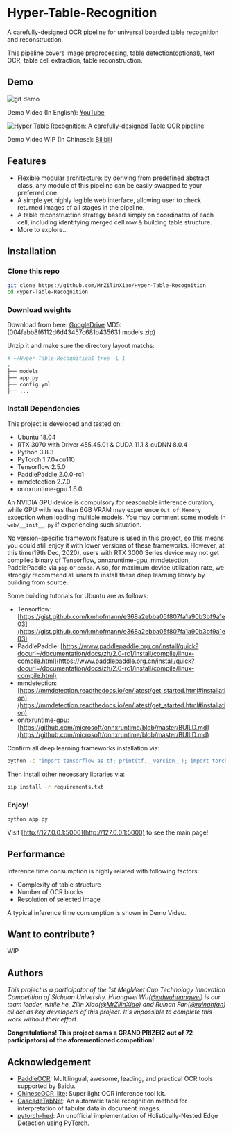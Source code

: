# Hyper-Table-Recognition

A carefully-designed OCR pipeline for universal boarded table recognition and reconstruction.

This pipeline covers image preprocessing, table detection(optional), text OCR, table cell extraction, table reconstruction.

## Demo
![gif demo](https://upyun.mrxiao.net/img/demo.gif)

Demo Video (In English): [YouTube](https://youtu.be/v2pe6cAofcw)

[![Hyper Table Recognition: A carefully-designed Table OCR pipeline](https://res.cloudinary.com/marcomontalbano/image/upload/v1608561697/video_to_markdown/images/youtube--v2pe6cAofcw-c05b58ac6eb4c4700831b2b3070cd403.jpg)](https://youtu.be/v2pe6cAofcw "Hyper Table Recognition: A carefully-designed Table OCR pipeline")

Demo Video WIP (In Chinese): [Bilibili](https://www.bilibili.com/video/BV1K64y1Z7XB)

## Features

- Flexible modular architecture: by deriving from predefined abstract class, any module of this pipeline can be easily swapped to your preferred one.
- A simple yet highly legible web interface, allowing user to check returned images of all stages in the pipeline.
- A table reconstruction strategy based simply on coordinates of each cell, including identifying merged cell row & building table structure.
- More to explore...

## Installation

### Clone this repo
```bash
git clone https://github.com/MrZilinXiao/Hyper-Table-Recognition
cd Hyper-Table-Recognition
```

### Download weights
Download from here: [GoogleDrive](https://drive.google.com/file/d/10NynXURJP2y1M7ScB0lzXnWcXba30PhM/view?usp=sharing) MD5: (004fabb8f6112d6d43457c681b435631  models.zip)

Unzip it and make sure the directory layout matchs:
```bash
# ~/Hyper-Table-Recognition$ tree -L 1
.
├── models
├── app.py
├── config.yml
├── ...
```

### Install Dependencies

This project is developed and tested on:

- Ubuntu 18.04
- RTX 3070 with Driver 455.45.01 & CUDA 11.1 & cuDNN 8.0.4
- Python 3.8.3
- PyTorch 1.7.0+cu110
- Tensorflow 2.5.0
- PaddlePaddle 2.0.0-rc1
- mmdetection 2.7.0
- onnxruntime-gpu 1.6.0

An NVIDIA GPU device is compulsory for reasonable inference duration, while GPU with less than 6GB VRAM may experience `Out of Memory` exception when loading multiple models. You may comment some models in `web/__init__.py` if experiencing such situation.

No version-specific framework feature is used in this project, so this means you could still enjoy it with lower versions of these frameworks. However, at this time(19th Dec, 2020), users with RTX 3000 Series device may not get compiled binary of Tensorflow, onnxruntime-gpu, mmdetection, PaddlePaddle via `pip` or `conda`. Also, for maximum device utilization rate, we strongly recommend all users to install these deep learning library by building from source.

Some building tutorials for Ubuntu are as follows:

- Tensorflow: [https://gist.github.com/kmhofmann/e368a2ebba05f807fa1a90b3bf9a1e03](https://gist.github.com/kmhofmann/e368a2ebba05f807fa1a90b3bf9a1e03)
- PaddlePaddle: [https://www.paddlepaddle.org.cn/install/quick?docurl=/documentation/docs/zh/2.0-rc1/install/compile/linux-compile.html](https://www.paddlepaddle.org.cn/install/quick?docurl=/documentation/docs/zh/2.0-rc1/install/compile/linux-compile.html)
- mmdetection: [https://mmdetection.readthedocs.io/en/latest/get_started.html#installation](https://mmdetection.readthedocs.io/en/latest/get_started.html#installation)
- onnxruntime-gpu: [https://github.com/microsoft/onnxruntime/blob/master/BUILD.md](https://github.com/microsoft/onnxruntime/blob/master/BUILD.md)

Confirm all deep learning frameworks installation via:
```bash
python -c "import tensorflow as tf; print(tf.__version__); import torch; print(torch.__version__); import paddle; print(paddle.__version__); import onnxruntime as rt; print(rt.__version__); import mmdets; print(mmdet.__version__)"
```

Then install other necessary libraries via:
```bash
pip install -r requirements.txt
```

### Enjoy!

```bash 
python app.py
```

Visit [http://127.0.0.1:5000](http://127.0.0.1:5000) to see the main page!

## Performance
Inference time consumption is highly related with following factors:

- Complexity of table structure
- Number of OCR blocks
- Resolution of selected image

A typical inference time consumption is shown in Demo Video.

## Want to contribute?
WIP

## Authors

*This project is a participator of the 1st MegMeet Cup Technology Innovation Competition of Sichuan University. Huangwei Wu([@ndwuhuangwei](https://github.com/ndwuhuangwei)) is our team leader, while he, Zilin Xiao([@MrZilinXiao](https://github.com/MrZilinXiao)) and Ruinan Fan([@ruinanfan](https://github.com/ruinanfan)) all act as key developers of this project. It's impossible to complete this work without their effort.*

**Congratulations! This project earns a GRAND PRIZE(2 out of 72 participators) of the aforementioned competition!**
## Acknowledgement

- [PaddleOCR](https://github.com/PaddlePaddle/PaddleOCR): Multilingual, awesome, leading, and practical OCR tools supported by Baidu.
- [ChineseOCR_lite](https://github.com/ouyanghuiyu/chineseocr_lite): Super light OCR inference tool kit.
- [CascadeTabNet](https://github.com/DevashishPrasad/CascadeTabNet): An automatic table recognition method for interpretation of tabular data in document images.
- [pytorch-hed](https://github.com/sniklaus/pytorch-hed): An unofficial implementation of Holistically-Nested Edge Detection using PyTorch.
